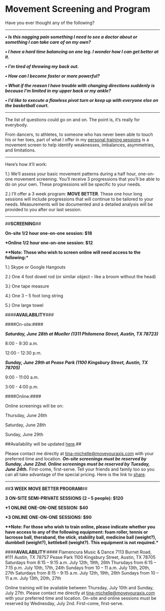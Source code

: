 # Movement Screening and Program #

Have you ever thought any of the following?  

---

__*•    Is this nagging pain something I need to see a doctor about or something I can take care of on my own?*__

__*•	I have a hard time balancing on one leg.  I wonder how I can get better at it.*__

__*•	I’m tired of throwing my back out.*__

__*•	How can I become faster or more powerful?*__

__*•	What if the reason I have trouble with changing directions suddenly is because I’m limited in my upper back or my ankle?*__

__*•	I’d like to execute a flawless pivot turn or keep up with everyone else on the basketball court.*__

---

The list of questions could go on and on.  The point is, it’s really for everybody.  

From dancers, to athletes, to someone who has never been able to touch his or her toes, part of what I offer in my [personal training sessions](http://www.tina-michelle.com) is a movement screen to help identify weaknesses, imbalances, asymmetries, and limitations.  

---

Here’s how it’ll work:

1.)	We’ll assess your basic movement patterns during a half hour, one-on-one movement screening.  You’ll receive 3 progressions that you’ll be able to do on your own.  These progressions will be specific to your needs.

2.)	I’ll offer a 3 week program: **MOVE BETTER**.  These one hour long sessions will include progressions that will continue to be tailored to your needs.  Measurements will be documented and a detailed analysis will be provided to you after our last session.  

---

##**SCREENING**##

**On-site 1/2 hour one-on-one session: $18**

__*Online 1/2 hour one-on-one session: $12__


__**Note: Those who wish to screen online will need access to the following:*__

1.) Skype or Google Hangouts

2.) One 4 foot dowel rod (or similar object – like a broom without the head)

3.) One tape measure

4.) One 3 – 5 foot long string

5.) One large towel

####**AVAILABILITY**###

####On-site:####

*__Saturday, June 28th at Mueller (1311 Philomena Street, Austin, TX 78723)__*


8:00 - 9:30 a.m.

12:00 - 12:30 p.m.

*__Sunday, June 29th at Pease Park (1100 Kingsbury Street, Austin, TX 78705)__*

9:00 - 11:00 a.m.

3:00 - 4:00 p.m.

####Online:####

Online screenings will be on: 

Thursday, June 26th 

Saturday, June 28th

Sunday, June 29th

##Availability will be updated [here](http://www.tina-michelle.com/availability).##

Please contact me directly at tina-michelle@moveyouraxis.com with your preferred time and location.  __*On-site screenings must be reserved by Sunday, June 22nd.  Online screenings must be reserved by Tuesday, June 24th.*__  First-come, first-serve.  Tell your friends and family too so you can all take advantage of the special pricing.  Here is the link to [share](http://www.tina-michelle.com/movebetter). 

---

##**3 WEEK MOVE BETTER PROGRAM**##

**3 ON-SITE SEMI-PRIVATE SESSIONS (2 – 5 people): $120**

__*1 ONLINE ONE-ON-ONE SESSION: $40__

__*3 ONLINE ONE-ON-ONE SESSIONS: $90__

__**Note: For those who wish to train online, please indicate whether you have access to any of the following equipment: foam roller, tennis or lacrosse ball, theraband, the stick, stability ball, medicine ball (weight?), dumbbell (weight?), kettlebell (weight?).  This equipment is not required.*__

####**AVAILABILITY:**####
Flamencura Music & Dance
7113 Burnet Road, #111 Austin, TX 78757	Pease Park
1100 Kingsbury Street, Austin, TX 78705
Saturdays from 8:15 – 9:15 a.m.
July 12th, 19th, 26th 	Thursdays from 6:15 – 7:15 p.m.
July 10th, 17th, 24th 
Sundays from 10 – 11 a.m.
July 13th, 20th, 27th 	Saturdays from 8:15 – 9:15 a.m.
July 12th, 19th, 26th 
	Sundays from 10 – 11 a.m.
July 13th, 20th, 27th 

Online training will be available between Thursday, July 10th and Sunday, July 27th. 
Please contact me directly at tina-michelle@moveyouraxis.com with your preferred time and location.  On-site and online sessions must be reserved by Wednesday, July 2nd.  First-come, first-serve.
